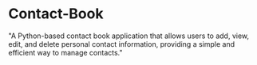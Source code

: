 # Contact-Book
"A Python-based contact book application that allows users to add, view, edit, and delete personal contact information, providing a simple and efficient way to manage contacts."

